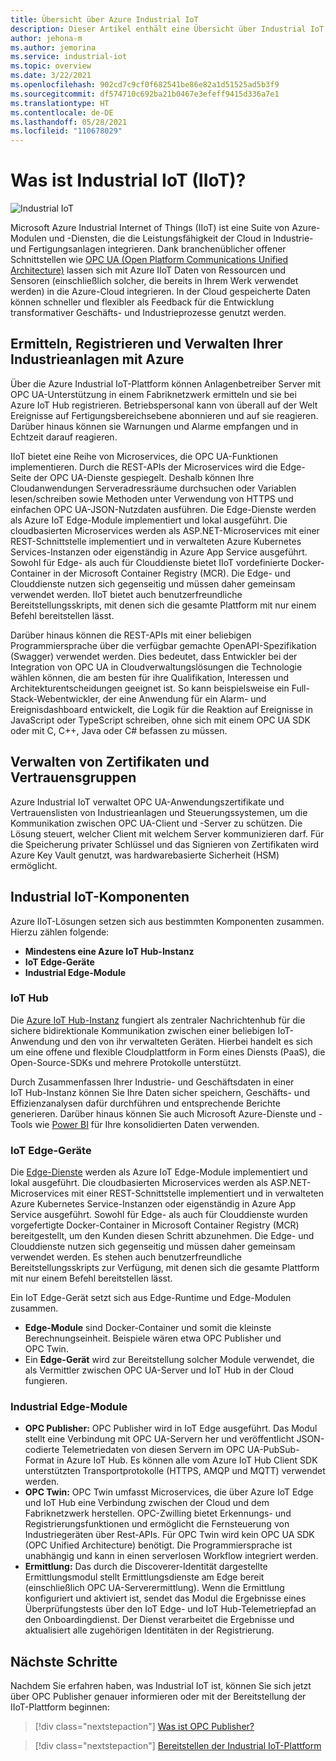 ```yaml
---
title: Übersicht über Azure Industrial IoT
description: Dieser Artikel enthält eine Übersicht über Industrial IoT. Hier finden Sie Informationen zu den in IIoT enthaltenen Konnektivitäts- und Sicherheitskomponenten für Produktionsstätten.
author: jehona-m
ms.author: jemorina
ms.service: industrial-iot
ms.topic: overview
ms.date: 3/22/2021
ms.openlocfilehash: 902cd7c9cf0f682541be86e82a1d51525ad5b3f9
ms.sourcegitcommit: df574710c692ba21b0467e3efeff9415d336a7e1
ms.translationtype: HT
ms.contentlocale: de-DE
ms.lasthandoff: 05/28/2021
ms.locfileid: "110678029"
---
```

# <a name="what-is-industrial-iot-iiot"></a>Was ist Industrial IoT (IIoT)?

![Industrial IoT](media/overview-what-is-Industrial-IoT/icon-255-px.png)

Microsoft Azure Industrial Internet of Things (IIoT) ist eine Suite von Azure-Modulen und -Diensten, die die Leistungsfähigkeit der Cloud in Industrie- und Fertigungsanlagen integrieren. Dank branchenüblicher offener Schnittstellen wie [OPC UA (Open Platform Communications Unified Architecture)](https://opcfoundation.org/about/opc-technologies/opc-ua/) lassen sich mit Azure IIoT Daten von Ressourcen und Sensoren (einschließlich solcher, die bereits in Ihrem Werk verwendet werden) in die Azure-Cloud integrieren. In der Cloud gespeicherte Daten können schneller und flexibler als Feedback für die Entwicklung transformativer Geschäfts- und Industrieprozesse genutzt werden.

## <a name="discover-register-and-manage-your-industrial-assets-with-azure"></a>Ermitteln, Registrieren und Verwalten Ihrer Industrieanlagen mit Azure

Über die Azure Industrial IoT-Plattform können Anlagenbetreiber Server mit OPC UA-Unterstützung in einem Fabriknetzwerk ermitteln und sie bei Azure IoT Hub registrieren. Betriebspersonal kann von überall auf der Welt Ereignisse auf Fertigungsbereichsebene abonnieren und auf sie reagieren. Darüber hinaus können sie Warnungen und Alarme empfangen und in Echtzeit darauf reagieren.

IIoT bietet eine Reihe von Microservices, die OPC UA-Funktionen implementieren. Durch die REST-APIs der Microservices wird die Edge-Seite der OPC UA-Dienste gespiegelt. Deshalb können Ihre Cloudanwendungen Serveradressräume durchsuchen oder Variablen lesen/schreiben sowie Methoden unter Verwendung von HTTPS und einfachen OPC UA-JSON-Nutzdaten ausführen. Die Edge-Dienste werden als Azure IoT Edge-Module implementiert und lokal ausgeführt. Die cloudbasierten Microservices werden als ASP.NET-Microservices mit einer REST-Schnittstelle implementiert und in verwalteten Azure Kubernetes Services-Instanzen oder eigenständig in Azure App Service ausgeführt. Sowohl für Edge- als auch für Clouddienste bietet IIoT vordefinierte Docker-Container in der Microsoft Container Registry (MCR). Die Edge- und Clouddienste nutzen sich gegenseitig und müssen daher gemeinsam verwendet werden. IIoT bietet auch benutzerfreundliche Bereitstellungsskripts, mit denen sich die gesamte Plattform mit nur einem Befehl bereitstellen lässt.

Darüber hinaus können die REST-APIs mit einer beliebigen Programmiersprache über die verfügbar gemachte OpenAPI-Spezifikation (Swagger) verwendet werden. Dies bedeutet, dass Entwickler bei der Integration von OPC UA in Cloudverwaltungslösungen die Technologie wählen können, die am besten für ihre Qualifikation, Interessen und Architekturentscheidungen geeignet ist. So kann beispielsweise ein Full-Stack-Webentwickler, der eine Anwendung für ein Alarm- und Ereignisdashboard entwickelt, die Logik für die Reaktion auf Ereignisse in JavaScript oder TypeScript schreiben, ohne sich mit einem OPC UA SDK oder mit C, C++, Java oder C# befassen zu müssen.

## <a name="manage-certificates-and-trust-groups"></a>Verwalten von Zertifikaten und Vertrauensgruppen

Azure Industrial IoT verwaltet OPC UA-Anwendungszertifikate und Vertrauenslisten von Industrieanlagen und Steuerungssystemen, um die Kommunikation zwischen OPC UA-Client und -Server zu schützen. Die Lösung steuert, welcher Client mit welchem Server kommunizieren darf. Für die Speicherung privater Schlüssel und das Signieren von Zertifikaten wird Azure Key Vault genutzt, was hardwarebasierte Sicherheit (HSM) ermöglicht.

## <a name="industrial-iot-components"></a>Industrial IoT-Komponenten

Azure IIoT-Lösungen setzen sich aus bestimmten Komponenten zusammen. Hierzu zählen folgende:

- **Mindestens eine Azure IoT Hub-Instanz**
- **IoT Edge-Geräte**
- **Industrial Edge-Module**

### <a name="iot-hub"></a>IoT Hub
Die [Azure IoT Hub-Instanz](https://azure.microsoft.com/services/iot-hub/) fungiert als zentraler Nachrichtenhub für die sichere bidirektionale Kommunikation zwischen einer beliebigen IoT-Anwendung und den von ihr verwalteten Geräten. Hierbei handelt es sich um eine offene und flexible Cloudplattform in Form eines Diensts (PaaS), die Open-Source-SDKs und mehrere Protokolle unterstützt. 

Durch Zusammenfassen Ihrer Industrie- und Geschäftsdaten in einer IoT Hub-Instanz können Sie Ihre Daten sicher speichern, Geschäfts- und Effizienzanalysen dafür durchführen und entsprechende Berichte generieren. Darüber hinaus können Sie auch Microsoft Azure-Dienste und -Tools wie [Power BI](https://powerbi.microsoft.com) für Ihre konsolidierten Daten verwenden.

### <a name="iot-edge-devices"></a>IoT Edge-Geräte
Die [Edge-Dienste](https://azure.microsoft.com/services/iot-edge/) werden als Azure IoT Edge-Module implementiert und lokal ausgeführt. Die cloudbasierten Microservices werden als ASP.NET-Microservices mit einer REST-Schnittstelle implementiert und in verwalteten Azure Kubernetes Service-Instanzen oder eigenständig in Azure App Service ausgeführt. Sowohl für Edge- als auch für Clouddienste wurden vorgefertigte Docker-Container in Microsoft Container Registry (MCR) bereitgestellt, um den Kunden diesen Schritt abzunehmen. Die Edge- und Clouddienste nutzen sich gegenseitig und müssen daher gemeinsam verwendet werden. Es stehen auch benutzerfreundliche Bereitstellungsskripts zur Verfügung, mit denen sich die gesamte Plattform mit nur einem Befehl bereitstellen lässt.

Ein IoT Edge-Gerät setzt sich aus Edge-Runtime und Edge-Modulen zusammen.
- **Edge-Module** sind Docker-Container und somit die kleinste Berechnungseinheit. Beispiele wären etwa OPC Publisher und OPC Twin. 
- Ein **Edge-Gerät** wird zur Bereitstellung solcher Module verwendet, die als Vermittler zwischen OPC UA-Server und IoT Hub in der Cloud fungieren.

### <a name="industrial-edge-modules"></a>Industrial Edge-Module
- **OPC Publisher:** OPC Publisher wird in IoT Edge ausgeführt. Das Modul stellt eine Verbindung mit OPC UA-Servern her und veröffentlicht JSON-codierte Telemetriedaten von diesen Servern im OPC UA-PubSub-Format in Azure IoT Hub. Es können alle vom Azure IoT Hub Client SDK unterstützten Transportprotokolle (HTTPS, AMQP und MQTT) verwendet werden.
- **OPC Twin:** OPC Twin umfasst Microservices, die über Azure IoT Edge und IoT Hub eine Verbindung zwischen der Cloud und dem Fabriknetzwerk herstellen. OPC-Zwilling bietet Erkennungs- und Registrierungsfunktionen und ermöglicht die Fernsteuerung von Industriegeräten über Rest-APIs. Für OPC Twin wird kein OPC UA SDK (OPC Unified Architecture) benötigt. Die Programmiersprache ist unabhängig und kann in einen serverlosen Workflow integriert werden.
- **Ermittlung:** Das durch die Discoverer-Identität dargestellte Ermittlungsmodul stellt Ermittlungsdienste am Edge bereit (einschließlich OPC UA-Serverermittlung). Wenn die Ermittlung konfiguriert und aktiviert ist, sendet das Modul die Ergebnisse eines Überprüfungstests über den IoT Edge- und IoT Hub-Telemetriepfad an den Onboardingdienst. Der Dienst verarbeitet die Ergebnisse und aktualisiert alle zugehörigen Identitäten in der Registrierung.

## <a name="next-steps"></a>Nächste Schritte
Nachdem Sie erfahren haben, was Industrial IoT ist, können Sie sich jetzt über OPC Publisher genauer informieren oder mit der Bereitstellung der IIoT-Plattform beginnen:

> [!div class="nextstepaction"]
> [Was ist OPC Publisher?](overview-what-is-opc-publisher.md)

> [!div class="nextstepaction"]
> [Bereitstellen der Industrial IoT-Plattform](tutorial-deploy-industrial-iot-platform.md)